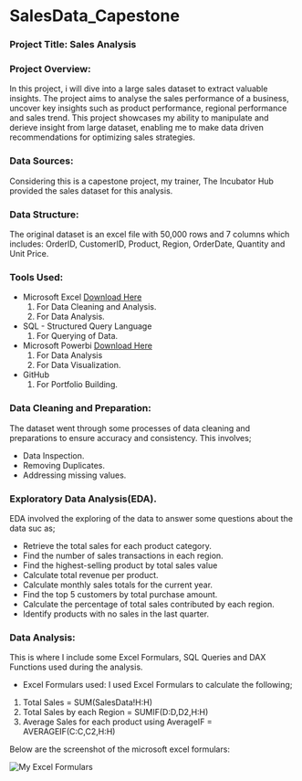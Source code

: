 # SalesData_Capestone

### Project Title: Sales Analysis

### Project Overview:
In this project, i will dive into a large sales dataset to extract valuable insights. The project aims to analyse the sales performance of a business, uncover key insights such as product performance, regional performance and sales trend.
This project showcases my ability to manipulate and derieve insight from large dataset, enabling me to make data driven recommendations for optimizing sales strategies.

### Data Sources:
Considering this is a capestone project, my trainer, The Incubator Hub provided the sales dataset for this analysis.

### Data Structure:
The original dataset is an excel file with 50,000 rows and 7 columns which includes: OrderID, CustomerID, Product, Region, OrderDate, Quantity and Unit Price.

### Tools Used:
- Microsoft Excel [Download Here](https:www.microsoft.com)
   1. For Data Cleaning and Analysis.
   2. For Data Analysis.
- SQL - Structured Query Language
   1. For Querying of Data.
- Microsoft Powerbi [Download Here](https:www.microsoft.com)
   1. For Data Analysis
   2. For Data Visualization.
- GitHub
   1. For Portfolio Building.

### Data Cleaning and Preparation:
The dataset went through some processes of data cleaning and preparations to ensure accuracy and consistency. This involves;
- Data Inspection.
- Removing Duplicates.
- Addressing missing values.

### Exploratory Data Analysis(EDA).
EDA involved the exploring of the data to answer some questions about the data suc as;
- Retrieve the total sales for each product category.
- Find the number of sales transactions in each region.
- Find the highest-selling product by total sales value
- Calculate total revenue per product.
- Calculate monthly sales totals for the current year.
- Find the top 5 customers by total purchase amount.
- Calculate the percentage of total sales contributed by each region.
- Identify products with no sales in the last quarter.

### Data Analysis:
This is where I include some Excel Formulars, SQL Queries and DAX Functions used during the analysis.
- Excel Formulars used:
I used Excel Formulars to calculate the following;
 1. Total Sales = SUM(SalesData!H:H)
 2. Total Sales by each Region = SUMIF(D:D,D2,H:H)
 3. Average Sales for each product using AverageIF = AVERAGEIF(C:C,C2,H:H)
    
Below are the screenshot of the microsoft excel formulars:

![My Excel Formulars](https://github.com/user-attachments/assets/590be75e-00d6-4160-9c9b-32cb82d12083)


